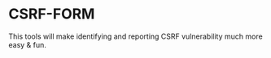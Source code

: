 # CSRF-FORM

This tools will make identifying and reporting CSRF vulnerability much more easy & fun. 

